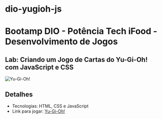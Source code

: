 # dio-yugioh-js


# Bootamp DIO - Potência Tech iFood - Desenvolvimento de Jogos

## Lab: Criando um Jogo de Cartas do Yu-Gi-Oh! com JavaScript e CSS

![Yu-Gi-Oh!](./screenshots/yugioh.png)

## Detalhes 
- Tecnologias: HTML, CSS e JavaScript
- Link para jogar: [Yu-Gi-Oh!](https://harcanjo.github.io/dio-yugioh-js/)

